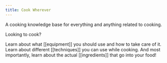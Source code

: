 ```yaml
---
title: Cook Wherever
---
```


A cooking knowledge base for everything and anything related to cooking.

Looking to cook? 

Learn about what [[equipment]] you should use and how to take care of it.
Learn about different [[techniques]] you can use while cooking.
And most importantly, learn about the actual [[ingredients]] that go into your food!